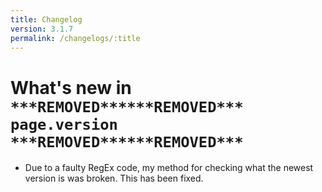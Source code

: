 ```yaml
---
title: Changelog
version: 3.1.7
permalink: /changelogs/:title
---
```


# What's new in `***REMOVED******REMOVED*** page.version ***REMOVED******REMOVED***`

- Due to a faulty RegEx code, my method for checking what the newest version is was broken. This has been fixed.

